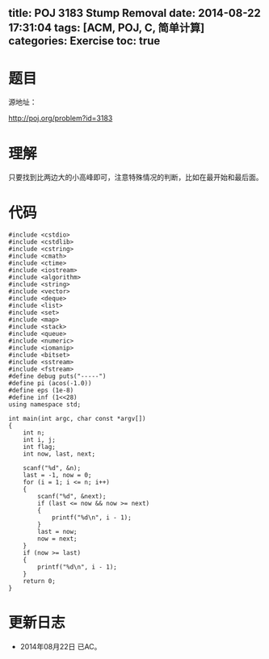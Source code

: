 title: POJ 3183 Stump Removal
date: 2014-08-22 17:31:04
tags: [ACM, POJ, C, 简单计算]
categories: Exercise
toc: true
---
# 题目
源地址：

http://poj.org/problem?id=3183

# 理解
只要找到比两边大的小高峰即可，注意特殊情况的判断，比如在最开始和最后面。

<!-- more -->

# 代码
```
#include <cstdio>
#include <cstdlib>
#include <cstring>
#include <cmath>
#include <ctime>
#include <iostream>
#include <algorithm>
#include <string>
#include <vector>
#include <deque>
#include <list>
#include <set>
#include <map>
#include <stack>
#include <queue>
#include <numeric>
#include <iomanip>
#include <bitset>
#include <sstream>
#include <fstream>
#define debug puts("-----")
#define pi (acos(-1.0))
#define eps (1e-8)
#define inf (1<<28)
using namespace std;

int main(int argc, char const *argv[])
{
    int n;
    int i, j;
    int flag;
    int now, last, next;

    scanf("%d", &n);
    last = -1, now = 0;
    for (i = 1; i <= n; i++)
    {
        scanf("%d", &next);
        if (last <= now && now >= next)
        {
            printf("%d\n", i - 1);
        }
        last = now;
        now = next;
    }
    if (now >= last)
    {
        printf("%d\n", i - 1);
    }
    return 0;
}
```

# 更新日志
- 2014年08月22日 已AC。